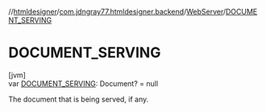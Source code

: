 //[htmldesigner](../../../index.md)/[com.jdngray77.htmldesigner.backend](../index.md)/[WebServer](index.md)/[DOCUMENT_SERVING](-d-o-c-u-m-e-n-t_-s-e-r-v-i-n-g.md)

# DOCUMENT_SERVING

[jvm]\
var [DOCUMENT_SERVING](-d-o-c-u-m-e-n-t_-s-e-r-v-i-n-g.md): Document? = null

The document that is being served, if any.
